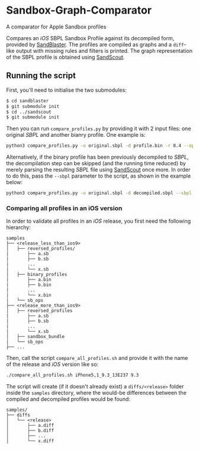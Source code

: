 # Sandbox-Graph-Comparator
A comparator for Apple Sandbox profiles

Compares an *iOS* SBPL Sandbox Profile against its decompiled form, provided by
[SandBlaster](https://github.com/malus-security/sandblaster). The profiles are
compiled as graphs and a `diff`-like output with missing rules and filters is
printed. The graph representation of the SBPL profile is obtained using
[SandScout](https://github.com/malus-security/sandscout).


## Running the script
First, you'll need to initialise the two submodules:
```bash
$ cd sandblaster
$ git submodule init
$ cd ../sandscout
$ git submodule init
```

Then you can run `compare_profiles.py` by providing it with 2 input files: one
original *SBPL* and another bianry profile. One example is:
```bash
python3 compare_profiles.py -o original.sbpl -d profile.bin -r 8.4 --ops sb_ops
```

Alternatively, if the binary profile has been previously decompiled to *SBPL*,
the decompilation step can be skipped (and the running time reduced) by merely
parsing the resulting *SBPL* file using
[SandScout](https://github.com/malus-security/sandscout) once more. In order to
do this, pass the `--sbpl` parameter to the script, as shown in the example
below:
```bash
python3 compare_profiles.py -o original.sbpl -d decompiled.sbpl --sbpl
```

### Comparing all profiles in an iOS version
In order to validate all profiles in an *iOS* release, you first need the
following hierarchy:
```
samples
├── <release_less_than_ios9>
│   ├── reversed_profiles/
|       ├── a.sb
|       ├── b.sb
|       ...
|       └── x.sb
│   ├── binary_profiles
|       ├── a.bin
|       ├── b.bin
|       ...
|       └── x.bin
|   └── sb_ops
├── <release_more_than_ios9>
│   ├── reversed_profiles
|       ├── a.sb
|       ├── b.sb
|       ...
|       └── x.sb
│   ├── sandbox_bundle
|   └── sb_ops
├── ...

```
Then, call the script `compare_all_profiles.sh` and provide it with the name of
the release and *iOS* version like so:
```bash
./compare_all_profiles.sh iPhone5,1_9.3_13E237 9.3
```

The script will create (if it doesn't already exist) a `diffs/<release>` folder
inside the `samples` directory, where the would-be differences between the
compiled and decompiled profiles would be found:

```
samples/
├── diffs
│   └── <release>
│       ├── a.diff
│       ├── b.diff
│       ├── ...
│       └── x.diff
```
